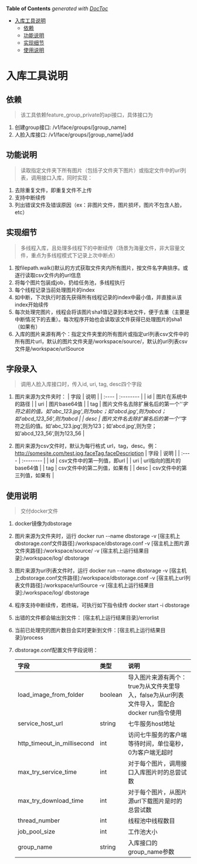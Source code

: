 <!-- START doctoc generated TOC please keep comment here to allow auto update -->
<!-- DON'T EDIT THIS SECTION, INSTEAD RE-RUN doctoc TO UPDATE -->
**Table of Contents**  *generated with [DocToc](https://github.com/thlorenz/doctoc)*

- [入库工具说明](#%E5%85%A5%E5%BA%93%E5%B7%A5%E5%85%B7%E8%AF%B4%E6%98%8E)
  - [依赖](#%E4%BE%9D%E8%B5%96)
  - [功能说明](#%E5%8A%9F%E8%83%BD%E8%AF%B4%E6%98%8E)
  - [实现细节](#%E5%AE%9E%E7%8E%B0%E7%BB%86%E8%8A%82)
  - [使用说明](#%E4%BD%BF%E7%94%A8%E8%AF%B4%E6%98%8E)

<!-- END doctoc generated TOC please keep comment here to allow auto update -->

# 入库工具说明

## 依赖

> 该工具依赖feature_group_private的api接口，具体接口为

1. 创建group接口: /v1/face/groups/[group_name]
2. 人脸入库接口: /v1/face/groups/[group_name]/add

## 功能说明

> 读取指定文件夹下所有图片（包括子文件夹下图片）或指定文件中的url列表，调用接口入库，同时实现：

1. 去除重复文件，即重复文件不上传
2. 支持中断续传
3. 列出错误文件及错误原因（ex：非图片文件，图片损坏，图片不包含人脸，etc）

## 实现细节

> 多线程入库，且处理多线程下的中断续传（场景为海量文件，非大容量文件，重点为多线程模式下记录上次中断点）

1. 按filepath.walk()默认的方式获取文件夹内所有图片，按文件名字典排序。或逐行读取csv文件内的url信息
2. 将每个图片包装成job，扔给任务池，多线程执行
3. 每个线程记录当前处理图片的index
4. 如中断，下次执行时首先获得所有线程记录的index中最小值，并直接从该index开始续传
5. 每次处理完图片，线程会将该图片sha1值记录到本地文件，便于去重（主要是中断情况下的去重）。每次程序开始也会读取该文件获得已处理图片的sha1（如果有）
6. 入库的图片来源有两个：指定文件夹里的所有图片或指定url列表csv文件中的所有图片url，默认的图片文件夹是/workspace/source/，默认的url列表csv文件是/workspace/urlSource

## 字段录入

> 调用人脸入库接口时，传入id, uri, tag, desc四个字段

1. 图片来源为文件夹时：
    | 字段   | 说明                 |
    | :---- | :--------            |
    | id    | 图片在系统中的路径      |
    | uri   | 图片base64值          |
    | tag   | 图片文件名去除扩展名后的第一个‘_‘字符之前的值。如’abc_123.jpg‘,则为abc；如’abcd.jpg‘,则为abcd；如’abcd_123_56‘,则为abcd   |
    | desc  | 图片文件名去除扩展名后的第一个‘_‘字符之后的值。如’abc_123.jpg‘,则为123；如’abcd.jpg‘,则为空；如’abcd_123_56‘,则为123_56   |

2. 图片来源为csv文件时，默认为每行格式 url，tag，desc。例：http://somesite.com/test.jpg,faceTag,faceDescription
    | 字段   | 说明                     |
    | :---- | :--------                |
    | id    | csv文件中的第一列值，即url  |
    | uri   | url指向的图片的base64值    |
    | tag   | csv文件中的第二列值，如果有  |
    | desc  | csv文件中的第三列值，如果有  |

## 使用说明

> 交付docker文件

1.  docker镜像为dbstorage
2.  图片来源为文件夹时，运行
    docker run --name dbstorage -v [宿主机上dbstorage.conf文件路径]:/workspace/dbstorage.conf -v [宿主机上图片源文件夹路径]:/workspace/source/ -v [宿主机上运行结果目录]:/workspace/log/ dbstorage
3.  图片来源为url列表文件时，运行
    docker run --name dbstorage -v [宿主机上dbstorage.conf文件路径]:/workspace/dbstorage.conf -v [宿主机上url列表文件路径]:/workspace/urlSource -v [宿主机上运行结果目录]:/workspace/log/ dbstorage
4.  程序支持中断续传，若终端，可执行如下指令续传
    docker start -i dbstorage
5.  出错的文件都会输出到文件： [宿主机上运行结果目录]/errorlist
6.  当前已处理完的图片数目会实时更新到文件：[宿主机上运行结果目录]/process
7.  dbstorage.conf配置文件字段说明：

    | 字段                           | 类型      | 说明                                                                                |
    | :---------------------------- | :-------- | :--------------------------------------------------------------------------------- |
    | load_image_from_folder        | boolean   | 导入图片来源有两个：true为从文件夹里导入，false为从url列表文件导入，需配合docker run指令使用   |
    | service_host_url              | string    | 七牛服务host地址                                                                     |
    | http_timeout_in_millisecond   | int       | 访问七牛服务的客户端等待时间，单位毫秒，0为客户端无超时                                     |
    | max_try_service_time          | int       | 对于每个图片，调用接口入库图片时的总尝试数                                                |
    | max_try_download_time         | int       | 对于每个图片，从图片源url下载图片是时的总尝试数                                            |
    | thread_number                 | int       | 线程池中线程数目                                                                      |
    | job_pool_size                 | int       | 工作池大小                                                                           |
    | group_name                    | string    | 入库接口的group_name参数                                                              |

